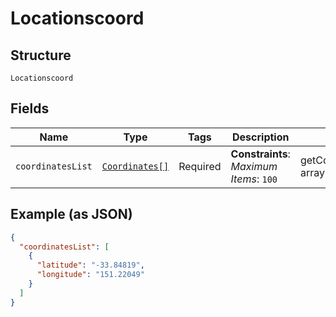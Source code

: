 
# Locationscoord

## Structure

`Locationscoord`

## Fields

| Name | Type | Tags | Description | Getter | Setter |
|  --- | --- | --- | --- | --- | --- |
| `coordinatesList` | [`Coordinates[]`](../../doc/models/coordinates.md) | Required | **Constraints**: *Maximum Items*: `100` | getCoordinatesList(): array | setCoordinatesList(array coordinatesList): void |

## Example (as JSON)

```json
{
  "coordinatesList": [
    {
      "latitude": "-33.84819",
      "longitude": "151.22049"
    }
  ]
}
```

